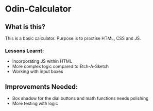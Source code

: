 # Odin-Calculator

## What is this?
This is a basic calculator. Purpose is to practise HTML, CSS and JS.

### Lessons Learnt:
- Incorporating JS within HTML
- More complex logic compared to Etch-A-Sketch
- Working with input boxes

## Improvements Needed:
- Box shadow for the dial buttons and math functions needs polishing
- More testing with logic
